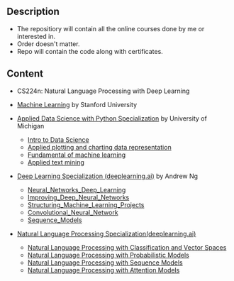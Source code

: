 ## Description

 - The repositiory will contain all the online courses done by me or interested in. 
 - Order doesn't matter.
 - Repo will contain the code along with certificates.

## Content

 - CS224n: Natural Language Processing with Deep Learning
 
 - [Machine Learning](https://github.com/gupta24789/Machine-Learning-Courses/tree/main/Machine%20Learning%20by%20Stanford%20University) by Stanford University
  
 - [Applied Data Science with Python Specialization](https://github.com/gupta24789/Machine-Learning-Courses/tree/main/Applied%20Data%20Science%20with%20Python%20Specialization) by University of Michigan
   - [Intro to Data Science ](https://github.com/gupta24789/Machine-Learning-Courses/tree/main/Applied%20Data%20Science%20with%20Python%20Specialization/Course-1_intro_to_data%20science_in_python)
   - [Applied plotting and charting data representation](https://github.com/gupta24789/Machine-Learning-Courses/tree/main/Applied%20Data%20Science%20with%20Python%20Specialization/Course-2_Applied_Plotting_Charting_And_Data_Representation_in_Python)
   - [Fundamental of machine learning](https://github.com/gupta24789/Machine-Learning-Courses/tree/main/Applied%20Data%20Science%20with%20Python%20Specialization/Course-3_Fundamentals_of_Machine_Learning_in_Python)
   - [Applied text mining](https://github.com/gupta24789/Machine-Learning-Courses/tree/main/Applied%20Data%20Science%20with%20Python%20Specialization/Course-4_Applied_Text_Mining_in_%20Python)
   
   
 - [Deep Learning Specialization (deeplearning.ai)](https://github.com/gupta24789/Machine-Learning-Courses/tree/main/Deep%20Learning%20Specialization%20(deeplearning.ai)%20by%20AndrewNg) by Andrew Ng
     - [Neural_Networks_Deep_Learning](https://github.com/gupta24789/Machine-Learning-Courses/tree/main/Deep%20Learning%20Specialization%20(deeplearning.ai)%20by%20AndrewNg/Course-1_Neural_Networks_Deep_Learning(dl.ai))
     - [Improving_Deep_Neural_Networks](https://github.com/gupta24789/Machine-Learning-Courses/tree/main/Deep%20Learning%20Specialization%20(deeplearning.ai)%20by%20AndrewNg/Course-2_Improving_Deep_Neural_Networks(dl.ai))
     - [Structuring_Machine_Learning_Projects](https://github.com/gupta24789/Machine-Learning-Courses/tree/main/Deep%20Learning%20Specialization%20(deeplearning.ai)%20by%20AndrewNg/Course-3_Structuring_Machine_Learning_Projects(dl.ai))
     - [Convolutional_Neural_Network](https://github.com/gupta24789/Machine-Learning-Courses/tree/main/Deep%20Learning%20Specialization%20(deeplearning.ai)%20by%20AndrewNg/Course-4_Convolutional_Neural_Network(dl.ai))
     - [Sequence_Models](https://github.com/gupta24789/Machine-Learning-Courses/tree/main/Deep%20Learning%20Specialization%20(deeplearning.ai)%20by%20AndrewNg/Course-5_Sequence_Models(deeplearning.ai))


- [Natural Language Processing Specialization(deeplearning.ai)]()
  - [Natural Language Processing with Classification and Vector Spaces](https://github.com/gupta24789/Machine-Learning-Courses/tree/main/Natural%20Language%20Processing%20Specialization(deeplearning.ai)/Natural%20Language%20Processing%20with%20Classification%20and%20Vector%20Spaces)
  - [Natural Language Processing with Probabilistic Models](https://github.com/gupta24789/Machine-Learning-Courses/tree/main/Natural%20Language%20Processing%20Specialization(deeplearning.ai)/Natural%20Language%20Processing%20with%20Probabilistic%20Model)
  - [Natural Language Processing with Sequence Models](https://github.com/gupta24789/Machine-Learning-Courses/tree/main/Natural%20Language%20Processing%20Specialization(deeplearning.ai)/Natural%20Language%20Processing%20with%20Sequence%20Model)
  - [Natural Language Processing with Attention Models](https://github.com/gupta24789/Machine-Learning-Courses/tree/main/Natural%20Language%20Processing%20Specialization(deeplearning.ai)/Natural%20Language%20Processing%20with%20Attension%20Model)
  
  

